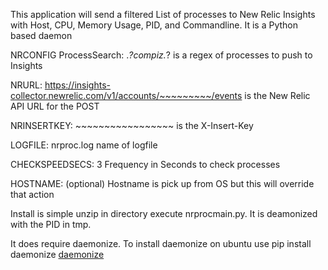 This application will send a filtered List of processes to New Relic Insights with Host, CPU, Memory Usage, PID, and Commandline.  It is a Python based daemon

NRCONFIG
ProcessSearch: .*?compiz.*? is a regex of processes to push to Insights

NRURL: https://insights-collector.newrelic.com/v1/accounts/~~~~~~~~~/events is the New Relic API URL for the POST

NRINSERTKEY: ~~~~~~~~~~~~~~~~~ is the X-Insert-Key

LOGFILE: nrproc.log name of logfile

CHECKSPEEDSECS: 3 Frequency in Seconds to check processes

HOSTNAME:  (optional) Hostname is pick up from OS but this will override that action


Install is simple unzip in directory execute nrprocmain.py.  It is deamonized with the PID in tmp.  

It does require daemonize.  To install daemonize on ubuntu use pip install daemonize
[daemonize](https://pypi.python.org/pypi/daemonize/)



